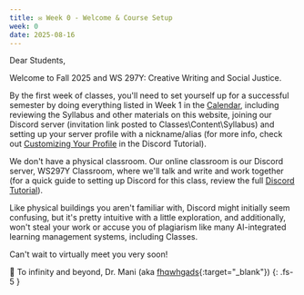 ```yaml
---
title: ✉️ Week 0 - Welcome & Course Setup
week: 0
date: 2025-08-16
---
```


Dear Students,

Welcome to Fall 2025 and WS 297Y: Creative Writing and Social Justice. 

By the first week of classes, you'll need to set yourself up for a successful semester by doing everything listed in Week 1 in the [Calendar](/calendar.md), including reviewing the Syllabus and other materials on this website, joining our Discord server (invitation link posted to Classes\Content\Syllabus) and setting up your server profile with a nickname/alias (for more info, check out [Customizing Your Profile](https://visforvali.github.io/ws297y/discord/#customizing-your-profile) in the Discord Tutorial).

We don't have a physical classroom. Our online classroom is our Discord server, WS297Y Classroom, where we'll talk and write and work together (for a quick guide to setting up Discord for this class, review the full [Discord Tutorial](/discord.md)).

Like physical buildings you aren't familiar with, Discord might initially seem confusing, but it's pretty intuitive with a little exploration, and additionally, won't steal your work or accuse you of plagiarism like many AI-integrated learning management systems, including Classes.

Can't wait to virtually meet you very soon!

🚀 To infinity and beyond,
Dr. Mani (aka [fhqwhgads](https://homestarrunner.com/toons/everybody-to-the-limit){:target="_blank"})
{: .fs-5 }

